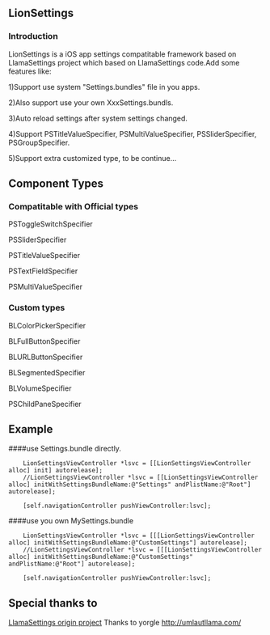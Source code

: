 ## LionSettings

### Introduction
LionSettings is a iOS app settings compatitable framework based on LlamaSettings project which based on LlamaSettings code.Add some features like:
  
1)Support use system "Settings.bundles" file in you apps.
  
2)Also support use your own XxxSettings.bundls.
  
3)Auto reload settings after system settings changed.

4)Support  PSTitleValueSpecifier, PSMultiValueSpecifier, PSSliderSpecifier, PSGroupSpecifier.

5)Support extra customized type, to be continue...


## Component Types

### Compatitable with Official types

PSToggleSwitchSpecifier

PSSliderSpecifier

PSTitleValueSpecifier

PSTextFieldSpecifier

PSMultiValueSpecifier

### Custom types

BLColorPickerSpecifier

BLFullButtonSpecifier

BLURLButtonSpecifier

BLSegmentedSpecifier

BLVolumeSpecifier

PSChildPaneSpecifier

## Example

####use Settings.bundle directly.
		
		LionSettingsViewController *lsvc = [[LionSettingsViewController alloc] init] autorelease];
	    //LionSettingsViewController *lsvc = [[LionSettingsViewController alloc] initWithSettingsBundleName:@"Settings" andPlistName:@"Root"] autorelease];

		[self.navigationController pushViewController:lsvc];
		
####use you own MySettings.bundle
		
		LionSettingsViewController *lsvc = [[[LionSettingsViewController alloc] initWithSettingsBundleName:@"CustomSettings"] autorelease];
	    //LionSettingsViewController *lsvc = [[[LionSettingsViewController alloc] initWithSettingsBundleName:@"CustomSettings" andPlistName:@"Root"] autorelease];

		[self.navigationController pushViewController:lsvc];
		

## Special thanks to
[LlamaSettings origin project](https://code.google.com/p/llamasettings/)
Thanks to yorgle http://umlautllama.com/
